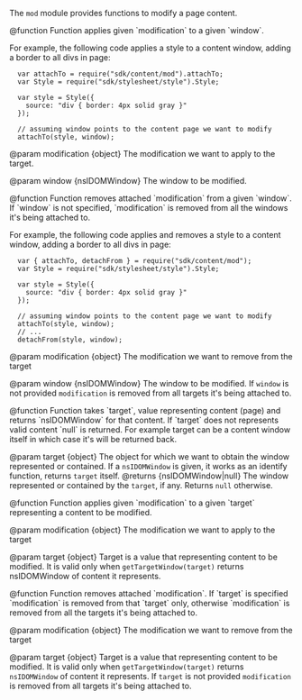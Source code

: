 <!-- This Source Code Form is subject to the terms of the Mozilla Public
   - License, v. 2.0. If a copy of the MPL was not distributed with this
   - file, You can obtain one at http://mozilla.org/MPL/2.0/. -->

The `mod` module provides functions to modify a page content.

<api name="attachTo">
@function
  Function applies given `modification` to a given `window`.

  For example, the following code applies a style to a content window, adding
  a border to all divs in page:

      var attachTo = require("sdk/content/mod").attachTo;
      var Style = require("sdk/stylesheet/style").Style;

      var style = Style({
        source: "div { border: 4px solid gray }"
      });

      // assuming window points to the content page we want to modify
      attachTo(style, window);

@param modification {object}
  The modification we want to apply to the target.

@param window {nsIDOMWindow}
  The window to be modified.
</api>

<api name="detachFrom">
@function
  Function removes attached `modification` from a given `window`.
  If `window` is not specified, `modification` is removed from all the windows
  it's being attached to.

  For example, the following code applies and removes a style to a content
  window, adding a border to all divs in page:

      var { attachTo, detachFrom } = require("sdk/content/mod");
      var Style = require("sdk/stylesheet/style").Style;

      var style = Style({
        source: "div { border: 4px solid gray }"
      });

      // assuming window points to the content page we want to modify
      attachTo(style, window);
      // ...
      detachFrom(style, window);

@param modification {object}
  The modification we want to remove from the target

@param window {nsIDOMWindow}
  The window to be modified.
  If `window` is not provided `modification` is removed from all targets it's
  being attached to.
</api>

<api name="getTargetWindow">
@function
  Function takes `target`, value representing content (page) and returns
  `nsIDOMWindow` for that content.
  If `target` does not represents valid content `null` is returned.
  For example target can be a content window itself in which case it's will be
  returned back.

@param target {object}
  The object for which we want to obtain the window represented or contained.
  If a `nsIDOMWindow` is given, it works as an identify function, returns
  `target` itself.
@returns {nsIDOMWindow|null}
  The window represented or contained by the `target`, if any. Returns `null`
  otherwise.
</api>

<api name="attach">
@function
  Function applies given `modification` to a given `target` representing a
  content to be modified.

@param modification {object}
  The modification we want to apply to the target

@param target {object}
  Target is a value that representing content to be modified. It is valid only
  when `getTargetWindow(target)` returns nsIDOMWindow of content it represents.
</api>

<api name="detach">
@function
  Function removes attached `modification`. If `target` is specified
  `modification` is removed from that `target` only, otherwise `modification` is
  removed from all the targets it's being attached to.

@param modification {object}
  The modification we want to remove from the target

@param target {object}
  Target is a value that representing content to be modified. It is valid only
  when `getTargetWindow(target)` returns `nsIDOMWindow` of content it represents.
  If `target` is not provided `modification` is removed from all targets it's
  being attached to.
</api>
